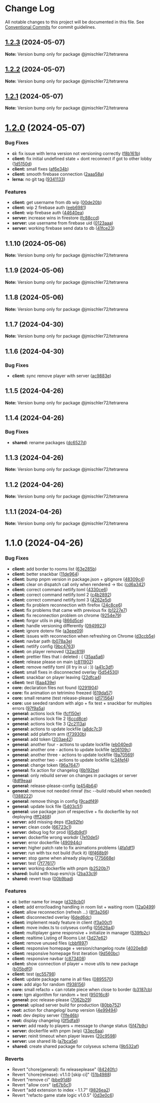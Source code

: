 # Change Log

All notable changes to this project will be documented in this file.
See [Conventional Commits](https://conventionalcommits.org) for commit guidelines.

## [1.2.3](https://github.com/jmischler72/tetrarena/compare/v1.2.2...v1.2.3) (2024-05-07)

**Note:** Version bump only for package @jmischler72/tetrarena

## [1.2.2](https://github.com/jmischler72/tetrarena/compare/v1.2.1...v1.2.2) (2024-05-07)

**Note:** Version bump only for package @jmischler72/tetrarena

## [1.2.1](https://github.com/jmischler72/tetrarena/compare/v1.2.0...v1.2.1) (2024-05-07)

**Note:** Version bump only for package @jmischler72/tetrarena

# [1.2.0](https://github.com/jmischler72/tetrarena/compare/v1.1.10...v1.2.0) (2024-05-07)

### Bug Fixes

- **ci:** fix issue with lerna version not versioning correctly ([f8b161b](https://github.com/jmischler72/tetrarena/commit/f8b161b8cda7d54196f0206c5322deca0b78f0f3))
- **client:** fix initial undefined state + dont reconnect if got to other lobby ([1d5150d](https://github.com/jmischler72/tetrarena/commit/1d5150d3a111aa5b1178783db85eae4c3cdb09fd))
- **client:** small fixes ([af6e34b](https://github.com/jmischler72/tetrarena/commit/af6e34b77a9d25ca6151e0fa1b20440a65ea6449))
- **client:** smooth firebase connection ([2aaa58a](https://github.com/jmischler72/tetrarena/commit/2aaa58ac30728ea4517ed319320f10956d55d67b))
- **lerna:** no git tag ([9341133](https://github.com/jmischler72/tetrarena/commit/9341133ea87e59e89cf2c37282ee86ec9d687cb1))

### Features

- **client:** get username from db wip ([00de20b](https://github.com/jmischler72/tetrarena/commit/00de20b4036019a3850afdb9a78bc1cfbc2f9ae4))
- **client:** wip 2 firebase auth ([eeb6981](https://github.com/jmischler72/tetrarena/commit/eeb6981dd041e083a1fb490dbfdb9dc8b2ba203b))
- **client:** wip firebase auth ([44640ea](https://github.com/jmischler72/tetrarena/commit/44640ea20492290ee5317f1b79949bd06d8655db))
- **server:** increase wins in firestore ([fc88ccd](https://github.com/jmischler72/tetrarena/commit/fc88ccd6b6c43d06e9c2f2382fe3ec117562e9ff))
- **server:** use username from firebase uid ([0123aaa](https://github.com/jmischler72/tetrarena/commit/0123aaa9c86024c18506a5b208cdfac1cca26e57))
- **server:** working firebase send data to db ([41fce23](https://github.com/jmischler72/tetrarena/commit/41fce2338ce2cfeb7832493ef9190e0abbc2b4e8))

## 1.1.10 (2024-05-06)

**Note:** Version bump only for package @jmischler72/tetrarena

## 1.1.9 (2024-05-06)

**Note:** Version bump only for package @jmischler72/tetrarena

## 1.1.8 (2024-05-06)

**Note:** Version bump only for package @jmischler72/tetrarena

## 1.1.7 (2024-04-30)

**Note:** Version bump only for package @jmischler72/tetrarena

## 1.1.6 (2024-04-30)

### Bug Fixes

- **client:** sync remove player with server ([ac9883e](https://github.com/jmischler72/tetrarena/commit/ac9883e591ee2e592f3b9ece4397411144a2168b))

## 1.1.5 (2024-04-26)

**Note:** Version bump only for package @jmischler72/tetrarena

## 1.1.4 (2024-04-26)

### Bug Fixes

- **shared:** rename packages ([dc6527d](https://github.com/jmischler72/tetrarena/commit/dc6527d165dcb5d9d68f9eb3951bea06da1b37cb))

## 1.1.3 (2024-04-26)

**Note:** Version bump only for package @jmischler72/tetrarena

## 1.1.2 (2024-04-26)

**Note:** Version bump only for package @jmischler72/tetrarena

## 1.1.1 (2024-04-26)

**Note:** Version bump only for package @jmischler72/tetrarena

# 1.1.0 (2024-04-26)

### Bug Fixes

- **client:** add border to rooms list ([63e285b](https://github.com/jmischler72/tetrarena/commit/63e285ba787f3018a7e22511ab3fde157325163b))
- **client:** better snackbar ([11de964](https://github.com/jmischler72/tetrarena/commit/11de96474a0b27a63a906eb2d0da676379dfb0b2))
- **client:** bump pnpm version in package.json + gitignore ([48309c4](https://github.com/jmischler72/tetrarena/commit/48309c46db856a3be157224bc615f9b46f75c260))
- **client:** clear on dispatch call only when rendered -> tbc ([cd6a342](https://github.com/jmischler72/tetrarena/commit/cd6a342960c1e4ebd650592ef9913eaf901ff029))
- **client:** correct command netlify.toml ([4330ce6](https://github.com/jmischler72/tetrarena/commit/4330ce6dfd9463759567161f9cf2793d289be8f8))
- **client:** correct command netlify.toml 2 ([c4b2892](https://github.com/jmischler72/tetrarena/commit/c4b289240f469e1c501dab4dd5781370e5bd0169))
- **client:** correct command netlify.toml 3 ([4262e5d](https://github.com/jmischler72/tetrarena/commit/4262e5d4be2ed2568898ce5f836b9e649a5f3b2c))
- **client:** fix problem reconnection with firefox ([24c8ce6](https://github.com/jmischler72/tetrarena/commit/24c8ce676bfb42e3318d018ff500ee442c5405a0))
- **client:** fix problems that came with previous fix ([b1227e7](https://github.com/jmischler72/tetrarena/commit/b1227e79575aed2dc70c9c39d5845d5b16175a23))
- **client:** fix reconnection problem on chrome ([9254e79](https://github.com/jmischler72/tetrarena/commit/9254e799c502c2c9b24302977d65afd7eb6a5060))
- **client:** forgor utils in pkg ([866d5ce](https://github.com/jmischler72/tetrarena/commit/866d5cef8ca5f1cc7aa33a3445be50ea317d2ddf))
- **client:** handle versioning differently ([0949923](https://github.com/jmischler72/tetrarena/commit/09499232bf25c417e1220d91c167f3024663f571))
- **client:** ignore dotenv file ([a3eee09](https://github.com/jmischler72/tetrarena/commit/a3eee09e9f300b83c028658305f66d74e3afd0d1))
- **client:** issues with reconnection when refreshing on Chrome ([d3ccb5e](https://github.com/jmischler72/tetrarena/commit/d3ccb5e322eb062297d9c34737e1a60599f9376e))
- **client:** navbar path ([b078a3e](https://github.com/jmischler72/tetrarena/commit/b078a3eaf86b39bedbd6e16ca3196b263f962a8a))
- **client:** netlify config ([9bc4763](https://github.com/jmischler72/tetrarena/commit/9bc47638c88bc6b197681fc5a78c668b46e8eed5))
- **client:** on player removed ([32ac819](https://github.com/jmischler72/tetrarena/commit/32ac81943c7ce458ab8f22608a0c6a801633cacb))
- **client:** prettier files that i deleted : ( ([35aa5a6](https://github.com/jmischler72/tetrarena/commit/35aa5a6938d6983b2d59d7e37be7e0a021d9202a))
- **client:** release please on main ([c811902](https://github.com/jmischler72/tetrarena/commit/c811902b4cb0393886ac7920e855b8225e712312))
- **client:** remove netlify toml (ill try in ui : )) ([a41c3df](https://github.com/jmischler72/tetrarena/commit/a41c3dfb491cf9fcb3a1f11b8bf517286eb7c2c2))
- **client:** small fixes in disconnected overlay ([5d54530](https://github.com/jmischler72/tetrarena/commit/5d545307a0e4daac4c9494805664dc748824d013))
- **client:** snackbar on player leaving ([22dfca4](https://github.com/jmischler72/tetrarena/commit/22dfca4dcb76f9212a0b1787a3546b13c99373ef))
- **client:** test ([6aa439e](https://github.com/jmischler72/tetrarena/commit/6aa439ec52bdc6b71c5c2ea6ed025b840c1e21cb))
- **core:** declaration files not found ([0291904](https://github.com/jmischler72/tetrarena/commit/0291904b2b78712a990f28e448efdc5e3bec0652))
- **core:** fix animation on tetrimino freezed ([619da57](https://github.com/jmischler72/tetrarena/commit/619da57e3373e05661db05e874f452739203b3b4))
- **core:** small rename (test release-please) ([d171564](https://github.com/jmischler72/tetrarena/commit/d17156477bc5484903e3eb0e6b4e7892ed010c84))
- **core:** use seeded random with algo + fix test + snackbar for multiples errors ([97f9a5a](https://github.com/jmischler72/tetrarena/commit/97f9a5a7e1aeb69263cd7fba961e6ae75376fb2a))
- **general:** actions lock file ([fcf150e](https://github.com/jmischler72/tetrarena/commit/fcf150ea433a517baf381a78e678efeaa08a1639))
- **general:** actions lock file 2 ([6ccd8ce](https://github.com/jmischler72/tetrarena/commit/6ccd8cef5d651aaac2a57e9838088c3186d1063c))
- **general:** actions lock file 3 ([2c2113a](https://github.com/jmischler72/tetrarena/commit/2c2113ad3ef15421461f17550964e5a0311af36d))
- **general:** actions to update lockfile ([a8dc7c3](https://github.com/jmischler72/tetrarena/commit/a8dc7c3c053381912ec0602a8a83e4ec388b8a32))
- **general:** add platform arm ([f73930b](https://github.com/jmischler72/tetrarena/commit/f73930b4454a3605b6ba7e56fd84ea4a0f0fcef0))
- **general:** add token ([203ae42](https://github.com/jmischler72/tetrarena/commit/203ae4259336c9e92079d8f8d4870b8d437b88bb))
- **general:** another four - actions to update lockfile ([eb040ed](https://github.com/jmischler72/tetrarena/commit/eb040ed427b21af90ddda98681eaaa801ff5fa2d))
- **general:** another one - actions to update lockfile ([e06109c](https://github.com/jmischler72/tetrarena/commit/e06109cdff11000431fd1291e0bff43cc2ea39a2))
- **general:** another three - actions to update lockfile ([9a70569](https://github.com/jmischler72/tetrarena/commit/9a70569647b5c5f4c2367ff66704111ffbd7db04))
- **general:** another two - actions to update lockfile ([c34fef4](https://github.com/jmischler72/tetrarena/commit/c34fef410307925b8b93eb52ab56f3a225210af8))
- **general:** change token ([96a7647](https://github.com/jmischler72/tetrarena/commit/96a76479195da16ae759906c1211e167477a47bf))
- **general:** fix action for changelog ([6b192be](https://github.com/jmischler72/tetrarena/commit/6b192be22f2e53179f447479258ddbdb5cdb6990))
- **general:** only rebuild server on changes in packages or server ([8df9eaa](https://github.com/jmischler72/tetrarena/commit/8df9eaad04a6cee1094645e40903f990b6f43e13))
- **general:** release-please-config ([e454b64](https://github.com/jmischler72/tetrarena/commit/e454b64794d319d779db43002f970f74f79a5bad))
- **general:** remove not needed rimraf (tsc --build rebuild when needed) ([1388222](https://github.com/jmischler72/tetrarena/commit/1388222a2009d7b1ff55216c8763af6a95c352b0))
- **general:** remove things in config ([9cadf49](https://github.com/jmischler72/tetrarena/commit/9cadf499a111e0bdc0ee4c461dc4fa1d9b52af7b))
- **general:** update lock file ([5403c51](https://github.com/jmischler72/tetrarena/commit/5403c51ff246e2c4cff82b61ba6aa7695dd5dcc5))
- **general:** use package json of respective + fix dockerfile by not deploying ([fff2468](https://github.com/jmischler72/tetrarena/commit/fff24682690dd1ce31bb8112ee24f09e53f95ebc))
- **server:** add missing deps ([f3e92fe](https://github.com/jmischler72/tetrarena/commit/f3e92fe41f02f6e66778fb03756281d5ac49ef4a))
- **server:** clean code ([66723c1](https://github.com/jmischler72/tetrarena/commit/66723c1933a13dea941d7a73fb5927c6f0f1dea4))
- **server:** debug log for prod ([65db9d1](https://github.com/jmischler72/tetrarena/commit/65db9d1d84f4f485fa8b4723edeac9e99be59933))
- **server:** dockerfile wrong workdir ([7e10de5](https://github.com/jmischler72/tetrarena/commit/7e10de5282148c8876df68ed38a30b90a3fd8553))
- **server:** error dockerfile ([490944c](https://github.com/jmischler72/tetrarena/commit/490944c57ef7a90a1d199868716d0e6074e713a0))
- **server:** higher patch rate to fix animations problems ([4fa1df1](https://github.com/jmischler72/tetrarena/commit/4fa1df162eda65444528218bdbb615f34ee12398))
- **server:** run with tsx not build (fuck it) ([6f468b9](https://github.com/jmischler72/tetrarena/commit/6f468b9f1a1e83c5599450cbb3f79a156a411969))
- **server:** stop game when already playing ([775668e](https://github.com/jmischler72/tetrarena/commit/775668e6979f72d0e0e084393a0ff232decf6e63))
- **server:** test ([7f77617](https://github.com/jmischler72/tetrarena/commit/7f776176df1a91358e60cf7f805db38c8381ded0))
- **server:** working dockerfile with pnpm ([b2520b7](https://github.com/jmischler72/tetrarena/commit/b2520b7e9e89192dbc9d9ead64bd71863584335d))
- **shared:** build with tsup esm/cjs ([2ba33c9](https://github.com/jmischler72/tetrarena/commit/2ba33c90cdd2e69e5721943736a9b848c04d8609))
- **shared:** revert tsup ([00b9bad](https://github.com/jmischler72/tetrarena/commit/00b9badf2436bacb235e5d058eaaadb43b358c70))

### Features

- **ci:** better name for image ([d328cb0](https://github.com/jmischler72/tetrarena/commit/d328cb0a099ece6c46f7d474dbe3108f423a82e0))
- **client:** add error/loading handling in room list + waiting room ([12a0499](https://github.com/jmischler72/tetrarena/commit/12a0499b1ce5d1eb06fd2751e1ab7523aa34e9ae))
- **client:** allow reconnection (refresh ...) ([8f3a266](https://github.com/jmischler72/tetrarena/commit/8f3a26624f974ecea7c9d96386a81397e1286381))
- **client:** disconnected overlay ([6ded6dc](https://github.com/jmischler72/tetrarena/commit/6ded6dcde0b3b6a86f7e4165dbe2915f188d5523))
- **client:** implement ready feature in client ([f3a00cf](https://github.com/jmischler72/tetrarena/commit/f3a00cfa9aa2a1d3c7715fb754f1596e510f0c8f))
- **client:** move index.ts to colyseus config ([05626a4](https://github.com/jmischler72/tetrarena/commit/05626a445f93d9fbe9b77ae0358a209c6b41dda3))
- **client:** multiplayer game responsive + initialize in manager ([539fb2c](https://github.com/jmischler72/tetrarena/commit/539fb2c9db1fdbc54b1ef44f3af618e014e20cd9))
- **client:** realtime Listing of Rooms List ([3d27e62](https://github.com/jmischler72/tetrarena/commit/3d27e6284f29a19fda3d89f47796041e1c0aaa20))
- **client:** remove unused files ([cbbf897](https://github.com/jmischler72/tetrarena/commit/cbbf8978d456c9a3412d952da740f9608db5ea05))
- **client:** responsive homepage + version/changelog route ([4020e8d](https://github.com/jmischler72/tetrarena/commit/4020e8d69d15660e80bda3140f078d158bfe048f))
- **client:** responsive homepage first iteration ([9d560bc](https://github.com/jmischler72/tetrarena/commit/9d560bca5b853cb4806e03c892b1d24e64026faf))
- **client:** responsive navbar ([c873408](https://github.com/jmischler72/tetrarena/commit/c873408b96002fe5580436fbe362f831150d893d))
- **client:** show connection of player + move utils to new package ([b05bdf0](https://github.com/jmischler72/tetrarena/commit/b05bdf0fe26b33204faadbbdfc27238f47ea3092))
- **client:** test ([ec55798](https://github.com/jmischler72/tetrarena/commit/ec5579812beeea9eccaa4c19053cb29ba397af8a))
- **client:** update package name in all files ([0895570](https://github.com/jmischler72/tetrarena/commit/0895570ec386795468023be703ba21da96620a38))
- **core:** add algo for random ([f938156](https://github.com/jmischler72/tetrarena/commit/f93815685981576bd8e3869291dae819a7262ed3))
- **core:** small refacto + can rotate piece when close to border ([b3187cb](https://github.com/jmischler72/tetrarena/commit/b3187cb5734c376f35df60839923ec066a6f5aba))
- **core:** tgm algorithm for random + test ([95016c8](https://github.com/jmischler72/tetrarena/commit/95016c855485b3af024434d9e3dec54bd395ba5b))
- **general:** poc release-please ([7062b29](https://github.com/jmischler72/tetrarena/commit/7062b29e8f5012aedf17b02f28b3cf1d579ff95d))
- **general:** upload server build for production ([80bb752](https://github.com/jmischler72/tetrarena/commit/80bb7521c0188be76e1809dcb34eee6836d58c3d))
- **root:** action for changelog/ bump version ([4e99494](https://github.com/jmischler72/tetrarena/commit/4e9949405db3a13968840b1abda4b7df20d74799))
- **root:** dev deploy server ([11fe46b](https://github.com/jmischler72/tetrarena/commit/11fe46bd4979557a0a8d53e1c73d7362ae461e4a))
- **root:** display changelog ([0f5dfa9](https://github.com/jmischler72/tetrarena/commit/0f5dfa98211481813413d5e60b34a75eb57e9c7a))
- **server:** add ready to players + message to change status ([5f47b9c](https://github.com/jmischler72/tetrarena/commit/5f47b9c08465d1100d0ce9ec7b7ed69acba2c3bd))
- **server:** dockerfile with pnpm (wip) ([33ec6aa](https://github.com/jmischler72/tetrarena/commit/33ec6aa4c5d4bf719d0428a1d93d17029022d0de))
- **server:** reinit timeout when player leaves ([20c9598](https://github.com/jmischler72/tetrarena/commit/20c9598b175500a781011af045d56ca4b094c26a))
- **server:** use shared lib ([a7bca5e](https://github.com/jmischler72/tetrarena/commit/a7bca5e5503e3f8f30c5c77394386c64163cfa32))
- **shared:** create shared package for colyseus schema ([9b532af](https://github.com/jmischler72/tetrarena/commit/9b532afb0122472bfd85a85e039e2a0f998c7a7d))

### Reverts

- Revert "chore(general): fix releaseplease" ([84240fc](https://github.com/jmischler72/tetrarena/commit/84240fca41a0ed618b32dfe3ff599f227bd4a80a))
- Revert "chore(release): v1.1.0 [skip ci]" ([51b4988](https://github.com/jmischler72/tetrarena/commit/51b49887fdc10b31789e1bb137be6fedb977cb02))
- Revert "remove ci" ([bbe91d8](https://github.com/jmischler72/tetrarena/commit/bbe91d815351756fdacd48bb7805f1359f492f78))
- Revert "allow cors" ([e67b5c1](https://github.com/jmischler72/tetrarena/commit/e67b5c1de2724f9a39527496db584a8420286525))
- Revert "add extension to index - 1.1.7" ([9826ea2](https://github.com/jmischler72/tetrarena/commit/9826ea22f0144addafd6676696101817487edfe1))
- Revert "refacto game state logic v1.0.5" ([0d3e0c6](https://github.com/jmischler72/tetrarena/commit/0d3e0c629fb016c86ba3242b983ac1647460c90c))
